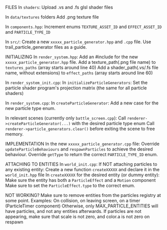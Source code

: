 FILES
In `shaders`:
Upload .vs and .fs glsl shader files

In `data/textures` folders
Add .png texture file

In `components.hpp`:
Increment enums `TEXTURE_ASSET_ID` and `EFFECT_ASSET_ID` and `PARTICLE_TYPE_ID`

In `src/`:
Create a new `xxxxx_particle_generator.hpp` and `.cpp` file. Use trail_particle_generator files as a guide.


INITIALIZING
In `render_system.hpp`:
Add an #include for the new `xxxxx_particle_generator.hpp` file.
Add a texture_path(.png file name) to `textures_paths` (array starts around line 40)
Add a shader_path(.vs/.fs file name, without extensions) to `effect_paths` (array starts around line 60)

In `render_system_init.cpp`:
In `initializeParticleGenerators`: Set the particle shader program's projection matrix (the same for all particle shaders) 

In `render_system.cpp`:
In `createParticleGenerator`: Add a new case for the new particle type enum.

In relevant scenes (currently only `battle_screen.cpp`):
Call `renderer->createParticleGenerator(...)` with the desired particle type enum
Call `renderer->particle_generators.clear()` before exiting the scene to free memory.


IMPLEMENTATION
In the new `xxxxx_particle_generator.cpp` file:
Override `updateParticleBehaviours` and `respawnParticles` to achieve the desired behaviour.
Override `getType` to return the correct `PARTICLE_TYPE_ID` enum.


ATTACHING TO ENTITIES
In `world_init.cpp`:
If NOT attaching particles to any existing entity:
	Create a new function `createXXXXX` and declare it in the `world_init.hpp` file
In `createXXXXX` for the desired entity (or dummy entity):
	Make sure the entity has both a `ParticleEffect` and a `Motion` component
	Make sure to set the `ParticleEffect.type` to the correct enum.


NOT WORKING?
Make sure to remove entities from the particles registry at some point.
	Examples: On collision, on leaving screen, on a timer (ParticleTimer component)
	Otherwise, only MAX_PARTICLE_ENTITIES will have particles, and not any entities afterwards.
If particles are not appearing, make sure that scale is not zero, and color.a is not zero on respawn
